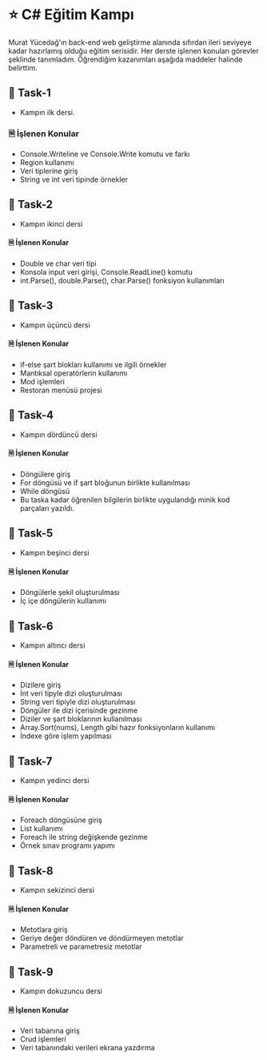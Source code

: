 # ⭐ C# Eğitim Kampı
Murat Yücedağ'ın back-end web geliştirme alanında sıfırdan ileri seviyeye kadar hazırlamış olduğu eğitim serisidir. Her derste işlenen konuları görevler şeklinde tanımladım. 
Öğrendiğim kazanımları aşağıda maddeler halinde belirttim.
## 📌 Task-1 
- Kampın ilk dersi.
### 🗎 İşlenen Konular
- Console.Writeline ve Console.Write komutu ve farkı
- Region kullanımı
- Veri tiplerine giriş
- String ve int veri tipinde örnekler
## 📌 Task-2
- Kampın ikinci dersi
#### 🗎 İşlenen Konular
- Double ve char veri tipi
- Konsola input veri girişi, Console.ReadLine() komutu
- int.Parse(), double.Parse(), char.Parse() fonksiyon kullanımları
## 📌 Task-3
- Kampın üçüncü dersi
#### 🗎 İşlenen Konular
- if-else şart blokları kullanımı ve ilgili örnekler
- Mantıksal operatörlerin kullanımı
- Mod işlemleri
- Restoran menüsü projesi
## 📌 Task-4
- Kampın dördüncü dersi
#### 🗎 İşlenen Konular
- Döngülere giriş
- For döngüsü ve if şart bloğunun birlikte kullanılması
- While döngüsü
- Bu taska kadar öğrenilen bilgilerin birlikte uygulandığı minik kod parçaları yazıldı.
## 📌 Task-5
- Kampın beşinci dersi
#### 🗎 İşlenen Konular
- Döngülerle şekil oluşturulması
- İç içe döngülerin kullanımı
## 📌 Task-6
- Kampın altıncı dersi
#### 🗎 İşlenen Konular
- Dizilere giriş
- İnt veri tipyle dizi oluşturulması
- String veri tipiyle dizi oluşturulması
- Döngüler ile dizi içerisinde gezinme
- Diziler ve şart bloklarının kullanılması
- Array.Sort(nums), Length gibi hazır fonksiyonların kullanımı
- İndexe göre işlem yapılması
## 📌 Task-7
- Kampın yedinci dersi
#### 🗎 İşlenen Konular
- Foreach döngüsüne giriş
- List kullanımı
- Foreach ile string değişkende gezinme
- Örnek sınav programı yapımı
## 📌 Task-8
- Kampın sekizinci dersi
#### 🗎 İşlenen Konular
- Metotlara giriş
- Geriye değer döndüren ve döndürmeyen metotlar
- Parametreli ve parametresiz metotlar
## 📌 Task-9
- Kampın dokuzuncu dersi
#### 🗎 İşlenen Konular
- Veri tabanına giriş
- Crud işlemleri
- Veri tabanındaki verileri ekrana yazdırma
